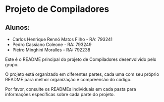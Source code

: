 # Projeto de Compiladores

## Alunos:
- Carlos Henrique Rennó Matos Filho - RA: 793241
- Pedro Cassiano Coleone - RA: 793249
- Pietro Minghini Moralles - RA: 792238

Este é o README principal do projeto de Compiladores desenvolvido pelo grupo.

O projeto está organizado em diferentes partes, cada uma com seu próprio README para melhor organização e compreensão do código. 

Por favor, consulte os READMEs individuais em cada pasta para informações específicas sobre cada parte do projeto.
